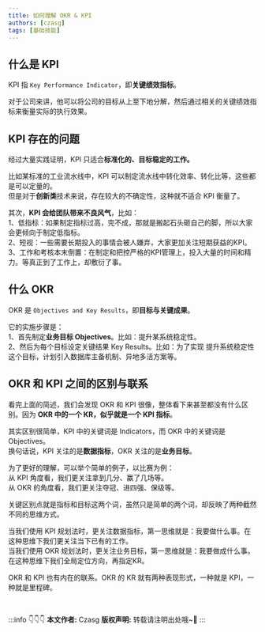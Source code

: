 ```yaml
---
title: 如何理解 OKR & KPI
authors: [czasg]
tags: [基础技能]
---
```


<!--truncate-->

## 什么是 KPI
KPI 指 `Key Performance Indicator`，即**关键绩效指标**。

对于公司来讲，他可以将公司的目标从上至下地分解，然后通过相关的关键绩效指标来衡量实际的执行效果。

## KPI 存在的问题
经过大量实践证明，KPI 只适合**标准化的、目标稳定的工作。**

比如某标准的工业流水线中，KPI 可以制定流水线中转化效率、转化比等，这些都是可以定量的。       
但是对于**创新类**技术来说，存在较大的不确定性，这种就不适合 KPI 衡量了。

其次，**KPI 会给团队带来不良风气**，比如：   
1、低指标：如果制定指标过高，完不成，那就是搬起石头砸自己的脚，所以大家会更倾向于制定低指标。        
2、短视：一些需要长期投入的事情会被人嫌弃，大家更加关注短期获益的KPI。   
3、工作和考核本末倒置：在制定和把控严格的KPI管理上，投入大量的时间和精力。等真正到了工作上，却敷衍了事。   

## 什么 OKR
OKR 是 `Objectives and Key Results`，即**目标与关键成果**。

它的实施步骤是：     
1、首先制定**业务目标 Objectives**。比如：提升某系统稳定性。       
2、然后为每个目标设定关键结果 Key Results。比如：为了实现 提升系统稳定性 这个目标，计划引入数据库主备机制、异地多活方案等。

## OKR 和 KPI 之间的区别与联系
看完上面的简述，我们会发现 OKR 和 KPI 很像，整体看下来甚至都没有什么区别。因为 **OKR 中的一个 KR，似乎就是一个 KPI 指标**。

其实区别很简单，KPI 中的关键词是 Indicators，而 OKR 中的关键词是 Objectives。         
换句话说，KPI 关注的是**数据指标**，OKR 关注的是**业务目标**。  

为了更好的理解，可以举个简单的例子，以比赛为例：     
从 KPI 角度看，我们更关注拿到几分、赢了几场等。      
从 OKR 的角度看，我们更关注夺冠、进四强、保级等。   

关键区别点就是指标和目标这两个词，虽然只是简单的两个词，却反映了两种截然不同的思维方式。

当我们使用 KPI 规划法时，更关注数据指标，第一思维就是：我要做什么事。在这种思维下我们更关注当下已有的工作。       
当我们使用 OKR 规划法时，更关注业务目标，第一思维就是：我要做成什么事。在这种思维下我们全局定位方向，再指定KR。

OKR 和 KPI 也有内在的联系。OKR 的 KR 就有两种表现形式，一种就是 KPI，一种就是里程碑。

<br/>

:::info 👇👇👇
**本文作者:** Czasg
**版权声明:** 转载请注明出处哦~👮‍
:::
